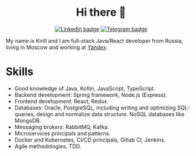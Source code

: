 <h1 align="center">Hi there 👋</h1>
<div align="center">
  
  <!-- [![CV badge](https://img.shields.io/badge/-CV-green?style=flat)](https://ilekir.online/) -->
  [![LinkedIn badge](https://img.shields.io/badge/-LinkedIn-blue?logo=linkedin&style=flat)](https://linkedin.com/in/liveisgood8)
  [![Telegram badge](https://img.shields.io/badge/-Telegram-informational?logo=telegram&style=flat)](https://t.me/liveisgood8)
  
</div>

My name is Kirill and I am full-stack Java/React developer from Russia, living in Moscow and working at [Yandex](https://ya.ru/).



Skills
======================

- Good knowledge of Java, Kotlin, JavaScript, TypeScript.
- Backend development: Spring framework, Node.js (Express).
- Frontend development: React, Redux.
- Databases: Oracle, PostgreSQL, including writing and optimizing SQL-queries, design and normalize data structure. NoSQL databases like MongoDB.
- Messaging brokers: RabbitMQ, Kafka.
- Microservices principals and patterns.
- Docker and Kubernetes, CI/CD principals, Gitlab CI, Jenkins.
- Agile methodologies, TDD.
